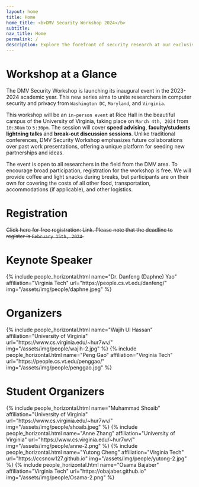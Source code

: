 ```yaml
---
layout: home
title: Home
home_title: <b>DMV Security Workshop 2024</b>
subtitle:
nav_title: Home
permalink: /
description: Explore the forefront of security research at our exclusive workshop, uniting aspiring researchers from Washington D.C., Maryland, and Virginia.
---
```


# Workshop at a Glance

The DMV Security Workshop is launching its inaugural event in the 2023-2024 academic year. This new series aims to unite researchers in computer security and privacy from `Washington DC`, `Maryland`, and `Virginia`.

This workshop will be an `in-person event` at Rice Hall in the beautiful campus of the University of Virginia, taking place on `March 4th, 2024` from `10:30am` to `5:30pm`. The session will cover <b>speed advising</b>, <b>faculty/students lightning talks</b> and <b>break-out discussion sessions</b>. Unlike traditional conferences, DMV Security Workshop emphasizes future collaborations over past work presentations, offering a unique platform for seeding new partnerships and ideas.

The event is open to all researchers in the field from the DMV area. To encourage broad participation, registration for the workshop is free. We will provide coffee and light snacks during breaks, but participants are on their own for covering the costs of all other food, transportation, accommodations (if applicable), and other logistics.

# Registration

<s>Click here for free registration: Link. Please note that the deadline to register is `February 15th, 2024`.</s>

# Keynote Speaker
<div class="row row-cols-2 projects pt-3 pb-3">
  {% include people_horizontal.html name="Dr. Danfeng (Daphne) Yao" affiliation="Virginia Tech" url="https://people.cs.vt.edu/danfeng/" img="/assets/img/people/daphne.jpeg" %}
</div>


# Organizers
<div class="row row-cols-2 projects pt-3 pb-3">
  {% include people_horizontal.html name="Wajih Ul Hassan" affiliation="University of Virginia" url="https://www.cs.virginia.edu/~hur7wv/" img="/assets/img/people/wajih-2.jpg" %}
  {% include people_horizontal.html name="Peng Gao" affiliation="Virginia Tech" url="https://people.cs.vt.edu/penggao/" img="/assets/img/people/penggao.jpg" %}
</div>

# Student Organizers
<div class="row row-cols-2 projects pt-3 pb-3">
  {% include people_horizontal.html name="Muhammad Shoaib" affiliation="University of Virginia" url="https://www.cs.virginia.edu/~hur7wv/" img="/assets/img/people/shoaib.jpeg" %}
  {% include people_horizontal.html name="Anne Zhang" affiliation="University of Virginia" url="https://www.cs.virginia.edu/~hur7wv/" img="/assets/img/people/anne-2.png" %}
  {% include people_horizontal.html name="Yutong Cheng" affiliation="Virginia Tech" url="https://ccsnow127.github.io" img="/assets/img/people/yutong-2.jpg" %}
  {% include people_horizontal.html name="Osama Bajaber" affiliation="Virginia Tech" url="https://obajaber.github.io" img="/assets/img/people/Osama-2.png" %}
</div>
